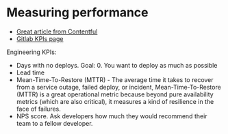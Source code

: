 # Measuring performance

- [Great article from Contentful](https://www.contentful.com/blog/2020/10/06/implementing-four-key-metrics-contentful/)
- [Gitlab KPIs page](https://about.gitlab.com/handbook/engineering/performance-indicators/)

Engineering KPIs:

- Days with no deploys. Goal: 0. You want to deploy as much as possible
- Lead time
- Mean-Time-To-Restore (MTTR) - The average time it takes to recover from a service outage, failed deploy, or incident, Mean-Time-To-Restore (MTTR) is a great operational metric because beyond pure availability metrics (which are also critical), it measures a kind of resilience in the face of failures.
- NPS score. Ask developers how much they would recommend their team to a fellow developer.
